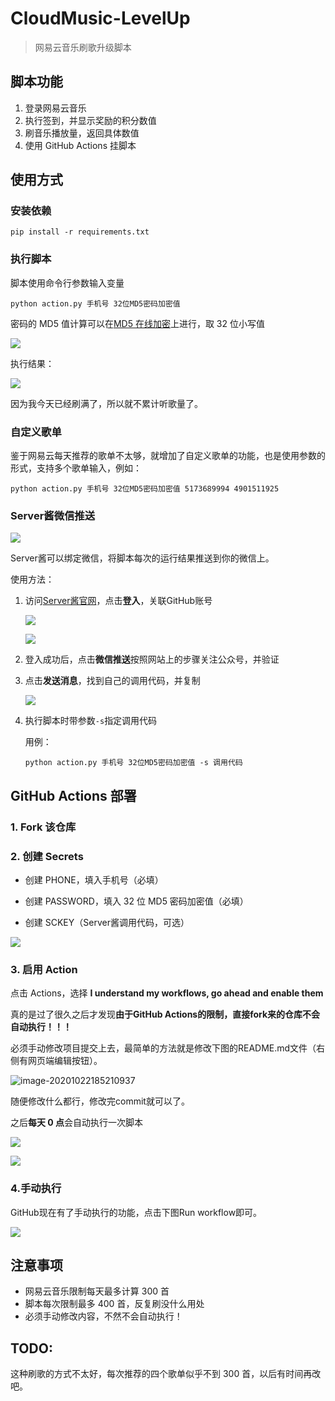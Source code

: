 # CloudMusic-LevelUp

> 网易云音乐刷歌升级脚本
>


## 脚本功能

1. 登录网易云音乐
2. 执行签到，并显示奖励的积分数值
3. 刷音乐播放量，返回具体数值
4. 使用 GitHub Actions 挂脚本

## 使用方式

### 安装依赖

```shell
pip install -r requirements.txt
```

### 执行脚本

脚本使用命令行参数输入变量

```shell
python action.py 手机号 32位MD5密码加密值
```

密码的 MD5 值计算可以在[MD5 在线加密](https://md5jiami.51240.com/)上进行，取 32 位小写值

![](README/image-20200829112617823.png)

执行结果：

![](README/image-20200830161354842.png)

因为我今天已经刷满了，所以就不累计听歌量了。

### 自定义歌单

鉴于网易云每天推荐的歌单不太够，就增加了自定义歌单的功能，也是使用参数的形式，支持多个歌单输入，例如：

```shell
python action.py 手机号 32位MD5密码加密值 5173689994 4901511925
```

### Server酱微信推送

![](README/image-20201110001457321.png)

Server酱可以绑定微信，将脚本每次的运行结果推送到你的微信上。

使用方法：

1. 访问[Server酱官网](http://sc.ftqq.com/3.version)，点击**登入**，关联GitHub账号

	![](README/image-20201110001821697.png)

	![](README/image-20201110001905904.png)

2. 登入成功后，点击**微信推送**按照网站上的步骤关注公众号，并验证

3. 点击**发送消息**，找到自己的调用代码，并复制

	![](README/image-20201110002226781.png)

4. 执行脚本时带参数`-s`指定调用代码

	用例：

	```shell
	python action.py 手机号 32位MD5密码加密值 -s 调用代码
	```

## GitHub Actions 部署

### 1. Fork 该仓库

### 2. 创建 Secrets

- 创建 PHONE，填入手机号（必填）

- 创建 PASSWORD，填入 32 位 MD5 密码加密值（必填）

- 创建 SCKEY（Server酱调用代码，可选）

![](README/image-20201110002853759.png)

### 3. 启用 Action

点击 Actions，选择 **I understand my workflows, go ahead and enable them**

真的是过了很久之后才发现**由于GitHub Actions的限制，直接fork来的仓库不会自动执行！！！**

必须手动修改项目提交上去，最简单的方法就是修改下图的README.md文件（右侧有网页端编辑按钮）。

![image-20201022185210937](README/image-20201022185210937.png)

随便修改什么都行，修改完commit就可以了。

之后**每天 0 点**会自动执行一次脚本

![](README/image-20200829120815423.png)

![](README/image-20200829120847583.png)

### 4.手动执行

GitHub现在有了手动执行的功能，点击下图Run workflow即可。

![](README/image-20201022192517489.png)

## 注意事项

- 网易云音乐限制每天最多计算 300 首
- 脚本每次限制最多 400 首，反复刷没什么用处
- 必须手动修改内容，不然不会自动执行！

## TODO:

这种刷歌的方式不太好，每次推荐的四个歌单似乎不到 300 首，以后有时间再改吧。
